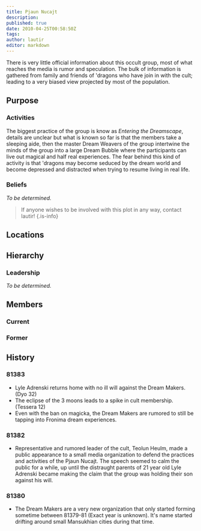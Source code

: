 ```yaml
---
title: Pjaun Nucajt
description:
published: true
date: 2010-04-25T00:58:50Z
tags:
author: lautir
editor: markdown
---
```


There is very little official information about this occult group, most of what reaches the media is rumor and speculation. The bulk of information is gathered from family and friends of 'dragons who have join in with the cult; leading to a very biased view projected by most of the population.

## Purpose

### Activities

The biggest practice of the group is know as *Entering the Dreamscape*, details are unclear but what is known so far is that the members take a sleeping aide, then the master Dream Weavers of the group intertwine the minds of the group into a large Dream Bubble where the participants can live out magical and half real experiences. The fear behind this kind of activity is that 'dragons may become seduced by the dream world and become depressed and distracted when trying to resume living in real life.

### Beliefs

*To be determined.*

> If anyone wishes to be involved with this plot in any way, contact lautir!
{.is-info}

## Locations

## Hierarchy

### Leadership

*To be determined.*

## Members

### Current

### Former

## History

### 81383
- Lyle Adrenski returns home with no ill will against the Dream Makers. (Dyo 32)
- The eclipse of the 3 moons leads to a spike in cult membership. (Tessera 12)
- Even with the ban on magicka, the Dream Makers are rumored to still be tapping into Fronima dream experiences.

### 81382
- Representative and rumored leader of the cult, Teolun Heulm, made a public appearance to a small media organization to defend the practices and activities of the Pjaun Nucajt. The speech seemed to calm the public for a while, up until the distraught parents of 21 year old Lyle Adrenski became making the claim that the group was holding their son against his will.

### 81380
- The Dream Makers are a very new organization that only started forming sometime between 81379-81 (Exact year is unknown). It's name started drifting around small Mansukhian cities during that time.